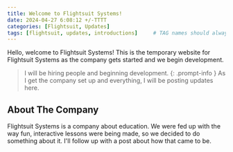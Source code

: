 ```yaml
---
title: Welcome to Flightsuit Systems!
date: 2024-04-27 6:08:12 +/-TTTT
categories: [Flightsuit, Updates]
tags: [flightsuit, updates, introductions]     # TAG names should always be lowercase
---
```

Hello, welcome to Flightsuit Systems! This is the temporary website for Flightsuit Systems as the company gets started and we begin development.
>I will be hiring people and beginning development. 
{: .prompt-info }
As I get the company set up and everything, I will be posting updates here.

## About The Company
Flightsuit Systems is a company about education. We were fed up with the way fun, interactive lessons were being made, so we decided to do something about it.
I'll follow up with a post about how that came to be.
